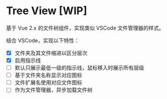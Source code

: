 # Tree View [WIP]

基于 Vue 2.x 的文件树组件，实现类似 VSCode 文件管理器的样式。

结合 VSCode，实现以下特性：

- [x] 文件夹及其文件缩进以区分层次
- [x] 启用指示线
- [ ] 默认只展示最低一级的指示线，鼠标移入时展示所有层级
- [ ] 基于文件夹名称显示对应图标
- [ ] 文件扩展名使用对应文件图标
- [ ] 作为文件管理器，异步加载文件树
